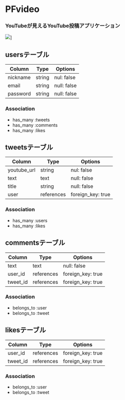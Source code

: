 # PFvideo
### YouTubeが見えるYouTube投稿アプリケーション

![](https://gyazo.com/d78251752c719cf18a7bfaf5ef964dc9)]
## usersテーブル

| Column        | Type           | Options                  |
| ------------- | -------------- | ------------------------ |
| nickname      | string         | nul:  false              |
| email         | string         | null: false              |
| password      | string         | null: false              |

### Association
- has_many :tweets
- has_many :comments
- has_many :likes

## tweetsテーブル

| Column        | Type            | Options                  |
| ------------- | --------------- | ------------------------ |
| youtube_url   | string          | nul:  false              |
| text          | text            | null: false              |
| title         | string          | null: false              |
| user          | references      | foreign_key: true        |

### Association
- has_many :users
- has_many :likes


## commentsテーブル

| Column        | Type           | Options                  |
| ------------- | -------------- | ------------------------ |
| text          | text           | null: false              |
| user_id       | references     | foreign_key: true        |
| tweet_id      | references     | foreign_key: true        |


### Association
  - belongs_to :user
  - belongs_to :tweet

## likesテーブル

| Column        | Type           | Options                  |
| ------------- | -------------- | ------------------------ |
| user_id       | references     | foreign_key: true        |
| tweet_id      | references     | foreign_key: true        |

### Association
  - belongs_to :user
  - belongs_to :tweet
